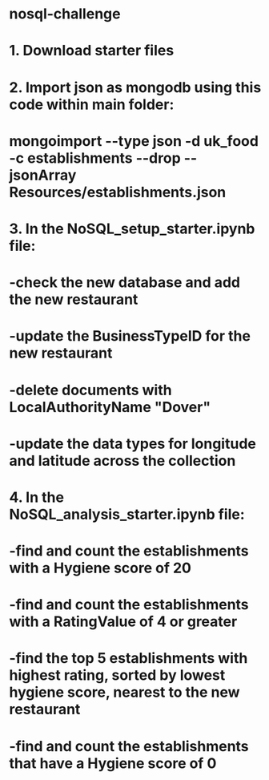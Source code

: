 # nosql-challenge

# 1. Download starter files

# 2. Import json as mongodb using this code within main folder:

#   mongoimport --type json -d uk_food -c establishments --drop --jsonArray Resources/establishments.json

# 3. In the NoSQL_setup_starter.ipynb file:

#       -check the new database and add the new restaurant
#       -update the BusinessTypeID for the new restaurant
#       -delete documents with LocalAuthorityName "Dover"
#       -update the data types for longitude and latitude across the collection

# 4. In the NoSQL_analysis_starter.ipynb file:

#       -find and count the establishments with a Hygiene score of 20
#       -find and count the establishments with a RatingValue of 4 or greater
#       -find the top 5 establishments with highest rating, sorted by lowest hygiene score, nearest to the new restaurant
#       -find and count the establishments that have a Hygiene score of 0